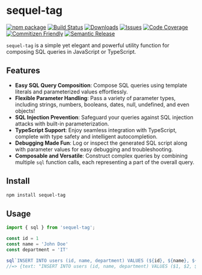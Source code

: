 # sequel-tag

[![npm package][npm-img]][npm-url]
[![Build Status][build-img]][build-url]
[![Downloads][downloads-img]][downloads-url]
[![Issues][issues-img]][issues-url]
[![Code Coverage][codecov-img]][codecov-url]
[![Commitizen Friendly][commitizen-img]][commitizen-url]
[![Semantic Release][semantic-release-img]][semantic-release-url]


`sequel-tag` is a simple yet elegant and powerful utility function for composing SQL queries in JavaScript or TypeScript. 

## Features

- **Easy SQL Query Composition**: Compose SQL queries using template literals and parameterized values effortlessly.
- **Flexible Parameter Handling**: Pass a variety of parameter types, including strings, numbers, booleans, dates, null, undefined, and even objects!
- **SQL Injection Prevention**: Safeguard your queries against SQL injection attacks with built-in parameterization.
- **TypeScript Support**: Enjoy seamless integration with TypeScript, complete with type safety and intelligent autocompletion.
- **Debugging Made Fun**: Log or inspect the generated SQL script along with parameter values for easy debugging and troubleshooting.
- **Composable and Versatile**: Construct complex queries by combining multiple `sql` function calls, each representing a part of the overall query.

## Install

```bash
npm install sequel-tag
```

## Usage

```ts
import { sql } from 'sequel-tag';

const id = 1
const name = 'John Doe'
const department = 'IT'

sql`INSERT INTO users (id, name, department) VALUES (${id}, ${name}, ${department})`;
//=> {text: "INSERT INTO users (id, name, department) VALUES ($1, $2, $3)", values: [1, 'John Doe', 'IT']}
```

[build-img]:https://github.com/NikosTsompanides/sequel-tag/actions/workflows/release.yml/badge.svg
[build-url]:https://github.com/NikosTsompanides/sequel-tag/actions/workflows/release.yml
[downloads-img]:https://img.shields.io/npm/dt/sequel-tag
[downloads-url]:https://www.npmtrends.com/sequel-tag
[npm-img]:https://img.shields.io/npm/v/sequel-tag
[npm-url]:https://www.npmjs.com/package/sequel-tag
[issues-img]:https://img.shields.io/github/issues/NikosTsompanides/sequel-tag
[issues-url]:https://github.com/NikosTsompanides/issues
[codecov-img]:https://codecov.io/gh/NikosTsompanides/sequel-tag/branch/main/graph/badge.svg
[codecov-url]:https://codecov.io/gh/NikosTsompanides/sequel-tag
[semantic-release-img]:https://img.shields.io/badge/%20%20%F0%9F%93%A6%F0%9F%9A%80-semantic--release-e10079.svg
[semantic-release-url]:https://github.com/semantic-release/semantic-release
[commitizen-img]:https://img.shields.io/badge/commitizen-friendly-brightgreen.svg
[commitizen-url]:http://commitizen.github.io/cz-cli/
